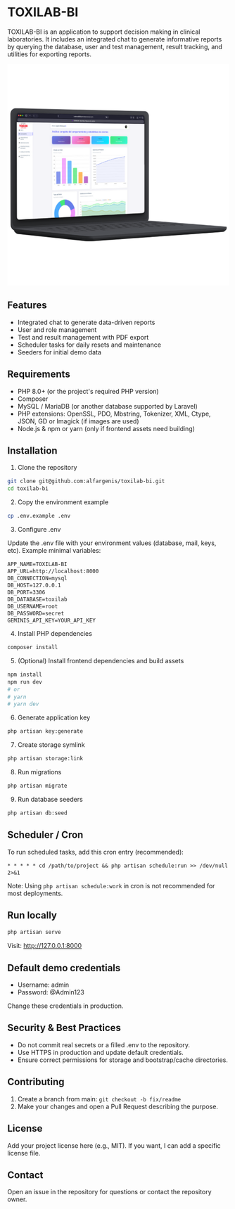 # TOXILAB-BI

TOXILAB-BI is an application to support decision making in clinical laboratories. It includes an integrated chat to generate informative reports by querying the database, user and test management, result tracking, and utilities for exporting reports.

<img src="mockup-toxilab-bi.png" alt="TOXILAB-BI Mockup" width="600"> 

## Features
- Integrated chat to generate data-driven reports
- User and role management
- Test and result management with PDF export
- Scheduler tasks for daily resets and maintenance
- Seeders for initial demo data

## Requirements
- PHP 8.0+ (or the project's required PHP version)
- Composer
- MySQL / MariaDB (or another database supported by Laravel)
- PHP extensions: OpenSSL, PDO, Mbstring, Tokenizer, XML, Ctype, JSON, GD or Imagick (if images are used)
- Node.js & npm or yarn (only if frontend assets need building)

## Installation

1. Clone the repository

```sh
git clone git@github.com:alfargenis/toxilab-bi.git
cd toxilab-bi
```

2. Copy the environment example

```sh
cp .env.example .env
```

3. Configure .env

Update the .env file with your environment values (database, mail, keys, etc).
Example minimal variables:

```
APP_NAME=TOXILAB-BI
APP_URL=http://localhost:8000
DB_CONNECTION=mysql
DB_HOST=127.0.0.1
DB_PORT=3306
DB_DATABASE=toxilab
DB_USERNAME=root
DB_PASSWORD=secret
GEMINIS_API_KEY=YOUR_API_KEY
```

4. Install PHP dependencies

```sh
composer install
```

5. (Optional) Install frontend dependencies and build assets

```sh
npm install
npm run dev
# or
# yarn
# yarn dev
```

6. Generate application key

```sh
php artisan key:generate
```

7. Create storage symlink

```sh
php artisan storage:link
```

8. Run migrations

```sh
php artisan migrate
```

9. Run database seeders

```sh
php artisan db:seed
```

## Scheduler / Cron
To run scheduled tasks, add this cron entry (recommended):

```cron
* * * * * cd /path/to/project && php artisan schedule:run >> /dev/null 2>&1
```

Note: Using `php artisan schedule:work` in cron is not recommended for most deployments.

## Run locally

```sh
php artisan serve
```

Visit: http://127.0.0.1:8000

## Default demo credentials
- Username: admin
- Password: @Admin123

Change these credentials in production.

## Security & Best Practices
- Do not commit real secrets or a filled .env to the repository.
- Use HTTPS in production and update default credentials.
- Ensure correct permissions for storage and bootstrap/cache directories.

## Contributing
1. Create a branch from main: `git checkout -b fix/readme`
2. Make your changes and open a Pull Request describing the purpose.

## License
Add your project license here (e.g., MIT). If you want, I can add a specific license file.

## Contact
Open an issue in the repository for questions or contact the repository owner.
